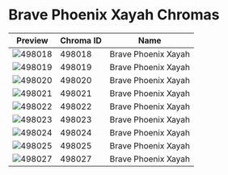 # Brave Phoenix Xayah Chromas

| Preview | Chroma ID | Name |
|---------|-----------|------|
| ![498018](https://raw.communitydragon.org/latest/plugins/rcp-be-lol-game-data/global/default/v1/champion-chroma-images/498/498018.png) | 498018 | Brave Phoenix Xayah |
| ![498019](https://raw.communitydragon.org/latest/plugins/rcp-be-lol-game-data/global/default/v1/champion-chroma-images/498/498019.png) | 498019 | Brave Phoenix Xayah |
| ![498020](https://raw.communitydragon.org/latest/plugins/rcp-be-lol-game-data/global/default/v1/champion-chroma-images/498/498020.png) | 498020 | Brave Phoenix Xayah |
| ![498021](https://raw.communitydragon.org/latest/plugins/rcp-be-lol-game-data/global/default/v1/champion-chroma-images/498/498021.png) | 498021 | Brave Phoenix Xayah |
| ![498022](https://raw.communitydragon.org/latest/plugins/rcp-be-lol-game-data/global/default/v1/champion-chroma-images/498/498022.png) | 498022 | Brave Phoenix Xayah |
| ![498023](https://raw.communitydragon.org/latest/plugins/rcp-be-lol-game-data/global/default/v1/champion-chroma-images/498/498023.png) | 498023 | Brave Phoenix Xayah |
| ![498024](https://raw.communitydragon.org/latest/plugins/rcp-be-lol-game-data/global/default/v1/champion-chroma-images/498/498024.png) | 498024 | Brave Phoenix Xayah |
| ![498025](https://raw.communitydragon.org/latest/plugins/rcp-be-lol-game-data/global/default/v1/champion-chroma-images/498/498025.png) | 498025 | Brave Phoenix Xayah |
| ![498027](https://raw.communitydragon.org/latest/plugins/rcp-be-lol-game-data/global/default/v1/champion-chroma-images/498/498027.png) | 498027 | Brave Phoenix Xayah |